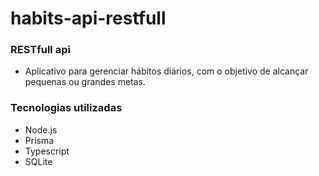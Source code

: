 # habits-api-restfull

### RESTfull api

- Aplicativo para gerenciar hábitos diários, com o objetivo de alcançar pequenas ou grandes metas.



### Tecnologias utilizadas
- Node.js
- Prisma
- Typescript
- SQLite

 ```javascript 
 ```